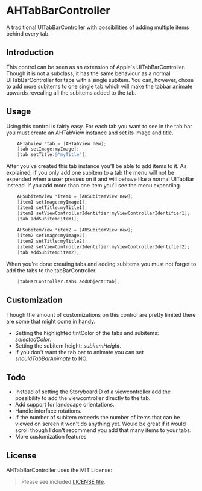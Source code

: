 AHTabBarController
==================

 A traditional UITabBarController with possibilities of adding multiple items behind every tab.


Introduction
--------
This control can be seen as an extension of Apple's UITabBarController. Though it is not a subclass, it has the same behaviour as a normal UITabBarController for tabs with a single subitem. You can, however, chose to add more subitems to one single tab which will make the tabbar animate upwards revealing all the subitems added to the tab.


Usage
--------
Using this control is fairly easy. For each tab you want to see in the tab bar you must create an AHTabView instance and set its image and title.

```objective-c
    AHTabView *tab = [AHTabView new];
    [tab setImage:myImage];
    [tab setTitle:@"myTitle"];
```

After you've created this tab instance you'll be able to add items to it. As explained, if you only add one subitem to a tab the menu will not be expended when a user presses on it and will behave like a normal UITabBar instead. If you add more than one item you'll see the menu expending.


```objective-c
    AHSubitemView *item1 = [AHSubitemView new];
    [item1 setImage:myImage1];
    [item1 setTitle:myTitle1];
    [item1 setViewControllerIdentifier:myViewControllerIdentifier1];
    [tab addSubitem:item1];
    
    AHSubitemView *item2 = [AHSubitemView new];
    [item2 setImage:myImage2];
    [item2 setTitle:myTitle2];
    [item2 setViewControllerIdentifier:myViewControllerIdentifier2];
    [tab addSubitem:item2];
```

When you're done creating tabs and adding subitems you must not forget to add the tabs to the tabBarController.

```objective-c
    [tabBarController.tabs addObject:tab];
```

Customization
--------
Though the amount of customizations on this control are pretty limited there are some that might come in handy.

 * Setting the highlighted tintColor of the tabs and subitems: _selectedColor_.
 * Setting the subitem height: _subitemHeight_.
 * If you don't want the tab bar to animate you can set _shouldTabBarAnimate_ to NO.


Todo
--------

 * Instead of setting the StoryboardID of a viewcontroller add the possibility to add the viewcontroller directly to the tab.
 * Add support for landscape orientations.
 * Handle interface rotations.
 * If the number of subitem exceeds the number of items that can be viewed on screen it won't do anything yet. Would be great if it would scroll though I don't recommend you add that many items to your tabs.
 * More customization features

License
--------
AHTabBarController uses the MIT License:

> Please see included [LICENSE file](https://github.com/ArthurDevNL/AHTabBarController/blob/master/LICENSE).
